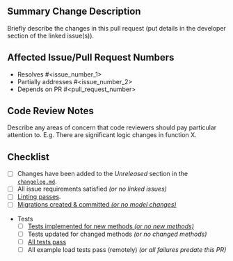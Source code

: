 <!-- markdownlint-disable-next-line first-line-heading -->
## Summary Change Description

Briefly describe the changes in this pull request (put details in the
developer section of the linked issue(s)).

## Affected Issue/Pull Request Numbers

- Resolves #<issue_number_1>
- Partially addresses #<issue_number_2>
- Depends on PR #<pull_request_number>

## Code Review Notes

Describe any areas of concern that code reviewers should pay particular
attention to.  E.g. There are significant logic changes in function X.

## Checklist

- [ ] Changes have been added to the *Unreleased* section in the [`changelog.md`](https://github.com/Princeton-LSI-ResearchComputing/tracebase/blob/main/changelog.md).
- [ ] All issue requirements satisfied *(or no linked issues)*
- [ ] [Linting passes](https://github.com/Princeton-LSI-ResearchComputing/tracebase/blob/main/CONTRIBUTING.md#linting).
- [ ] [Migrations created & committed *(or no model changes)*](https://github.com/Princeton-LSI-ResearchComputing/tracebase/blob/main/CONTRIBUTING.md#migration-process)
- Tests
  - [ ] [Tests implemented for new methods *(or no new methods)*](https://github.com/Princeton-LSI-ResearchComputing/tracebase/blob/main/CONTRIBUTING.md#test-implementation)
  - [ ] Tests updated for changed methods *(or no changed methods)*
  - [ ] [All tests pass](https://github.com/Princeton-LSI-ResearchComputing/tracebase/blob/main/CONTRIBUTING.md#quality-control)
  - [ ] All example load tests pass (remotely) *(or all failures predate this PR)*
